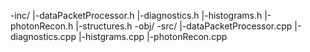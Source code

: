 -inc/
	|-dataPacketProcessor.h
	|-diagnostics.h
	|-histograms.h
	|-photonRecon.h
	|-structures.h
-obj/
-src/
	|-dataPacketProcessor.cpp
	|-diagnostics.cpp
	|-histgrams.cpp
	|-photonRecon.cpp

	